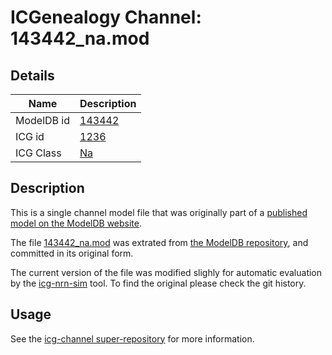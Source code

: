 # ICGenealogy Channel: 143442\_na.mod

## Details

Name | Description
---- | -----------
ModelDB id | [143442](http://senselab.med.yale.edu/ModelDB/ShowModel.cshtml?model=143442)
ICG id | [1236](http://icg.neurotheory.ox.ac.uk/channels/2/1236)
ICG Class | [Na](http://icg.neurotheory.ox.ac.uk/channels/2)

## Description

This is a single channel model file that was originally part of a [published model on the ModelDB website](http://senselab.med.yale.edu/mModelDB/ShowModel.cshtml?model=143442).


The file [143442\_na.mod](143442_na.mod) was extrated from [the ModelDB repository](http://senselab.med.yale.edu/ModelDB/ShowModel.cshtml?model=143442), and committed in its original form.

The current version of the file was modified slighly for automatic evaluation by the [icg-nrn-sim](https://github.com/icgenealogy/icg-nrn-sim) tool. To find the original please check the git history.


## Usage

See the [icg-channel super-repository](https://github.com/icgenealogy/icg-channels) for more information.